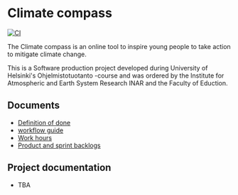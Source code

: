 # Climate compass

[![CI](https://github.com/Ilmastokompassi/Ilmastokompassi/actions/workflows/main.yml/badge.svg)](https://github.com/Ilmastokompassi/Ilmastokompassi/actions/workflows/main.yml)

The Climate compass is an online tool to inspire young people to take action to mitigate climate change.

This is a Software production project developed during University of Helsinki's Ohjelmistotuotanto -course and was ordered by the Institute for Atmospheric and Earth System Research INAR and the Faculty of Eduction.

## Documents

- [Definition of done](documentation/definition_of_done.md)
- [workflow guide](documentation/workflow_guide.md)
- [Work hours](documentation/work_hours)
- [Product and sprint backlogs](https://github.com/orgs/Ilmastokompassi/projects/1/views/3)

## Project documentation

- TBA
